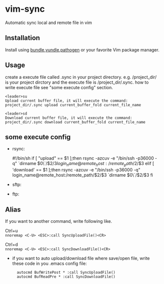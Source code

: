 vim-sync
========

Automatic sync local and remote file in vim


Installation
----

Install using [bundle],[vundle],[pathogen] or your favorite Vim package manager.

Usage
----

create a execute file called .sync in your project directory.
e.g. /project_dir/ is your project dirctory and the execute file is /project_dir/.sync. how to write execute file see "some execute config" section.

    <leader>su
    Upload current buffer file, it will execute the command: project_dir/.sync upload current_buffer_fold current_file_name
    
    <leader>sd
    Download current buffer file, it will execute the command: project_dir/.sync download current_buffer_fold current_file_name

some execute config
----
* rsync:

     #!/bin/sh 
     if [ "upload" == $1 ];then 
         rsync -azcuv -e "/bin/ssh -p36000 -q" \`dirname $0\`/$2/$3 login_name@remote_host:/remote_path/$2/$3 
     elif [ 'download' == $1 ];then 
         rsync -azcuv -e "/bin/ssh -p36000 -q" login_name@remote_host:/remote_path/$2/$3 \`dirname $0\`/$2/$3 
     fi 
    
* sftp:
    
* ftp:


Alias
----
  
If you want to another command, write following like.

Ctrl+u  
    `nnoremap <C-U> <ESC>:call SyncUploadFile()<CR>`
    
Ctrl+d  
    `nnoremap <C-U> <ESC>:call SyncDownloadFile()<CR>`
    
* if you want to auto upload/download file where save/open file, write these code in you .emacs config file:
 
        autocmd BufWritePost * :call SyncUploadFile()
        autocmd BufReadPre * :call SyncDownloadFile()

    
[bundle]:https://github.com/bundler/bundler/
[vundle]:https://github.com/gmarik/vundle/
[pathogen]:https://github.com/tpope/vim-pathogen/

